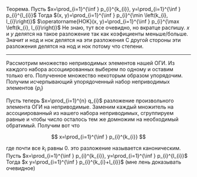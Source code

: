 Теорема.
Пусть $x=\prod_{i=1}^{\inf } p_{i}^{k_{i}}, y=\prod_{i=1}^{\inf } p_{i}^{l_{i}}$
Тогда $(x, y)=\prod_{i=1}^{\inf } p_{i}^{\min \left(k_{i}, l_{i}\right)}$
$\operatorname{HOK}(x, y)=\prod_{i=1}^{\inf } p_{i}^{\max \left(k_{i}, l_{i}\right)}$
Не знаю, тут все очевидно, но вкратце распишу.
$x$ и $y$ делятся на такое разложение так как коэфициенты меньше/больше.
Значит и нод и нок делятся на эти разложения
С другой стороны эти разложения делятся на нод и нок потому что степени.

---
Рассмотрим множество неприводимых элементов нашей ОГИ. Из каждого набора ассоциированных выберем по одному и оставим только его. Полученное множество некоторым образом упорядочим. Получим исчерпывающий упорядоченный набор неприводимых элементов $\left\{p_{i}\right\}$

Пусть теперь $x=\prod_{i=1}^{n} q_{i}$ разложение произвольного элемента ОГИ на неприводимые. Заменим каждый множитель на ассоциированный из нашего набора неприводимых, сгруппируем равные и чтобы число осталось тем же домножим на необходимый обратимый. Получим вот что

$$
x=\prod_{i=1}^{\inf } p_{i}^{k_{i}}
$$

где почти все $k_{i}$ равны 0.
это разложение называется каноническим. Пусть $x=\prod_{i=1}^{\inf } p_{i}^{k_{i}}, y=\prod_{i=1}^{\inf } p_{i}^{l_{i}}$
Тогда $x y=\prod_{i=1}^{\inf } p_{i}^{k_{i}+l_{i}}$
(мне лень доказывать очевидное)

